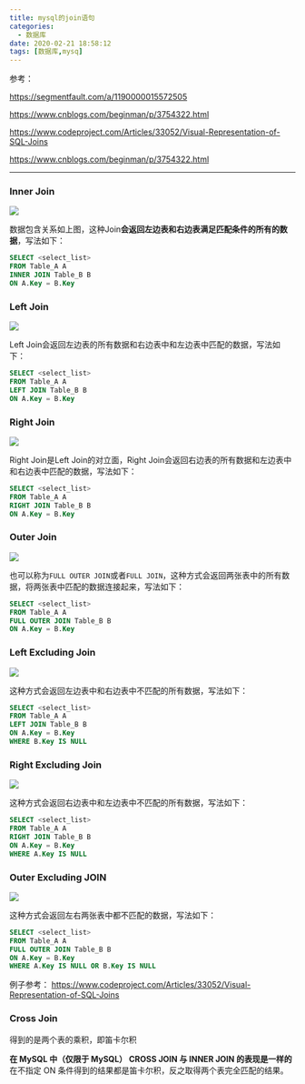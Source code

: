 ```yaml
---
title: mysql的join语句
categories:
  - 数据库
date: 2020-02-21 18:58:12
tags: [数据库,mysq]
---
```


参考：

 https://segmentfault.com/a/1190000015572505 

 https://www.cnblogs.com/beginman/p/3754322.html 

 https://www.codeproject.com/Articles/33052/Visual-Representation-of-SQL-Joins

 https://www.cnblogs.com/beginman/p/3754322.html 

---

### Inner Join

![](/static/InnerJoin.png)

数据包含关系如上图，这种Join**会返回左边表和右边表满足匹配条件的所有的数据**，写法如下：

```sql
SELECT <select_list> 
FROM Table_A A
INNER JOIN Table_B B
ON A.Key = B.Key
```

### Left Join

![](/static/LeftJoin.png)

Left Join会返回左边表的所有数据和右边表中和左边表中匹配的数据，写法如下：

```sql
SELECT <select_list>
FROM Table_A A
LEFT JOIN Table_B B
ON A.Key = B.Key
```

### Right Join

![](/static/RightJoin.png)

Right Join是Left Join的对立面，Right Join会返回右边表的所有数据和左边表中和右边表中匹配的数据，写法如下：

```sql
SELECT <select_list>
FROM Table_A A
RIGHT JOIN Table_B B
ON A.Key = B.Key
```

### Outer Join

![](/static/OutterJoin.png)

也可以称为`FULL OUTER JOIN`或者`FULL JOIN`，这种方式会返回两张表中的所有数据，将两张表中匹配的数据连接起来，写法如下：

```sql
SELECT <select_list>
FROM Table_A A
FULL OUTER JOIN Table_B B
ON A.Key = B.Key
```

### Left Excluding Join

![](/static/LeftExcludingJoin.png)

这种方式会返回左边表中和右边表中不匹配的所有数据，写法如下：

```sql
SELECT <select_list> 
FROM Table_A A
LEFT JOIN Table_B B
ON A.Key = B.Key
WHERE B.Key IS NULL
```

### Right Excluding Join

![](/static/RightExcludingJoin.png)

这种方式会返回右边表中和左边表中不匹配的所有数据，写法如下：

```sql
SELECT <select_list>
FROM Table_A A
RIGHT JOIN Table_B B
ON A.Key = B.Key
WHERE A.Key IS NULL
```

### Outer Excluding JOIN

![](/static/OuterExcludingJoin.png)

这种方式会返回左右两张表中都不匹配的数据，写法如下：

```sql
SELECT <select_list>
FROM Table_A A
FULL OUTER JOIN Table_B B
ON A.Key = B.Key
WHERE A.Key IS NULL OR B.Key IS NULL
```

例子参考： https://www.codeproject.com/Articles/33052/Visual-Representation-of-SQL-Joins 

### Cross Join

得到的是两个表的乘积，即笛卡尔积

 **在 MySQL 中（仅限于 MySQL） CROSS JOIN 与 INNER JOIN 的表现是一样的** 在不指定 ON 条件得到的结果都是笛卡尔积，反之取得两个表完全匹配的结果。 